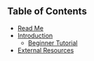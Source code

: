 ## Table of Contents

* [Read Me](/README.md)
* [Introduction](/docs/introduction/README.md)
  * [Beginner Tutorial](/docs/introduction/BeginnerTutorial.md)
* [External Resources](/docs/ExternalResources.md)
